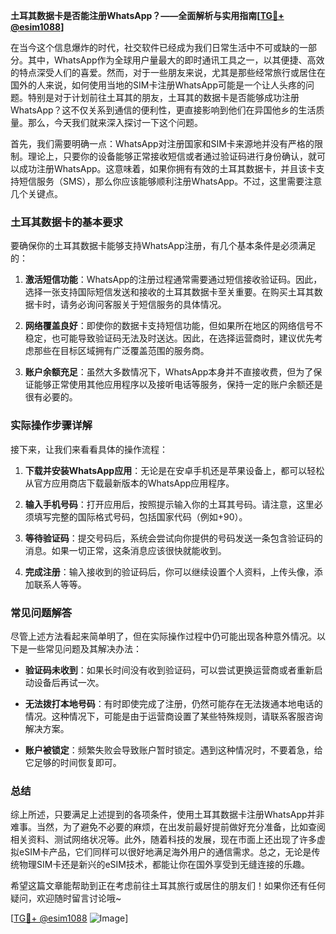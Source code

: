 **土耳其数据卡是否能注册WhatsApp？——全面解析与实用指南[[TG💪+ @esim1088](https://t.me/s/esim1088)]**

在当今这个信息爆炸的时代，社交软件已经成为我们日常生活中不可或缺的一部分。其中，WhatsApp作为全球用户量最大的即时通讯工具之一，以其便捷、高效的特点深受人们的喜爱。然而，对于一些朋友来说，尤其是那些经常旅行或居住在国外的人来说，如何使用当地的SIM卡注册WhatsApp可能是一个让人头疼的问题。特别是对于计划前往土耳其的朋友，土耳其的数据卡是否能够成功注册WhatsApp？这不仅关系到通信的便利性，更直接影响到他们在异国他乡的生活质量。那么，今天我们就来深入探讨一下这个问题。

首先，我们需要明确一点：WhatsApp对注册国家和SIM卡来源地并没有严格的限制。理论上，只要你的设备能够正常接收短信或者通过验证码进行身份确认，就可以成功注册WhatsApp。这意味着，如果你拥有有效的土耳其数据卡，并且该卡支持短信服务（SMS），那么你应该能够顺利注册WhatsApp。不过，这里需要注意几个关键点。

### 土耳其数据卡的基本要求

要确保你的土耳其数据卡能够支持WhatsApp注册，有几个基本条件是必须满足的：

1. **激活短信功能**：WhatsApp的注册过程通常需要通过短信接收验证码。因此，选择一张支持国际短信发送和接收的土耳其数据卡至关重要。在购买土耳其数据卡时，请务必询问客服关于短信服务的具体情况。

2. **网络覆盖良好**：即使你的数据卡支持短信功能，但如果所在地区的网络信号不稳定，也可能导致验证码无法及时送达。因此，在选择运营商时，建议优先考虑那些在目标区域拥有广泛覆盖范围的服务商。

3. **账户余额充足**：虽然大多数情况下，WhatsApp本身并不直接收费，但为了保证能够正常使用其他应用程序以及接听电话等服务，保持一定的账户余额还是很有必要的。

### 实际操作步骤详解

接下来，让我们来看看具体的操作流程：

1. **下载并安装WhatsApp应用**：无论是在安卓手机还是苹果设备上，都可以轻松从官方应用商店下载最新版本的WhatsApp应用程序。

2. **输入手机号码**：打开应用后，按照提示输入你的土耳其号码。请注意，这里必须填写完整的国际格式号码，包括国家代码（例如+90）。

3. **等待验证码**：提交号码后，系统会尝试向你提供的号码发送一条包含验证码的消息。如果一切正常，这条消息应该很快就能收到。

4. **完成注册**：输入接收到的验证码后，你可以继续设置个人资料，上传头像，添加联系人等等。

### 常见问题解答

尽管上述方法看起来简单明了，但在实际操作过程中仍可能出现各种意外情况。以下是一些常见问题及其解决办法：

- **验证码未收到**：如果长时间没有收到验证码，可以尝试更换运营商或者重新启动设备后再试一次。
  
- **无法拨打本地号码**：有时即使完成了注册，仍然可能存在无法拨通本地电话的情况。这种情况下，可能是由于运营商设置了某些特殊规则，请联系客服咨询解决方案。

- **账户被锁定**：频繁失败会导致账户暂时锁定。遇到这种情况时，不要着急，给它足够的时间恢复即可。

### 总结

综上所述，只要满足上述提到的各项条件，使用土耳其数据卡注册WhatsApp并非难事。当然，为了避免不必要的麻烦，在出发前最好提前做好充分准备，比如查阅相关资料、测试网络状况等。此外，随着科技的发展，现在市面上还出现了许多虚拟eSIM卡产品，它们同样可以很好地满足海外用户的通信需求。总之，无论是传统物理SIM卡还是新兴的eSIM技术，都能让你在国外享受到无缝连接的乐趣。

希望这篇文章能帮助到正在考虑前往土耳其旅行或居住的朋友们！如果你还有任何疑问，欢迎随时留言讨论哦~ 

[[TG💪+ @esim1088](https://t.me/s/esim1088) ![Image](https://i.postimg.cc/4NQfJmqS/Snipaste-2025-05-13-00-14-12.png)]